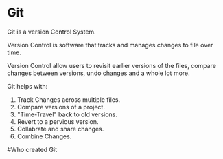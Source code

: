 # Git

Git is a version Control System.

Version Control is software that tracks and manages changes to file over time.

Version Control allow users to revisit earlier versions of the files, compare changes between versions, undo changes and a whole lot more.

Git helps with:

1. Track Changes across multiple files.
2. Compare versions of a project.
3. "Time-Travel" back to old versions.
4. Revert to a pervious version.
5. Collabrate and share changes.
6. Combine Changes.


#Who created Git
